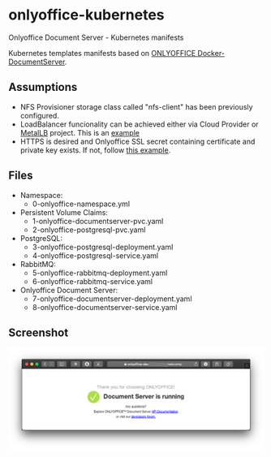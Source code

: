 # onlyoffice-kubernetes
Onlyoffice Document Server - Kubernetes manifests

Kubernetes templates manifests based on [ONLYOFFICE Docker-DocumentServer](https://github.com/ONLYOFFICE/Docker-DocumentServer).

## Assumptions

- NFS Provisioner storage class called "nfs-client" has been previously configured.
- LoadBalancer funcionality can be achieved either via Cloud Provider or [MetalLB](https://metallb.universe.tf) project. This is an [example](yamls/example_onlyoffice-documentserver-lb.yaml)
- HTTPS is desired and Onlyoffice SSL secret containing certificate and private key exists. If not, follow [this example](yamls/example_onlyoffice-ssl_secret.yaml).

## Files

- Namespace: 
	- 0-onlyoffice-namespace.yml
- Persistent Volume Claims: 
	- 1-onlyoffice-documentserver-pvc.yaml
	- 2-onlyoffice-postgresql-pvc.yaml
- PostgreSQL:
	- 3-onlyoffice-postgresql-deployment.yaml
	- 4-onlyoffice-postgresql-service.yaml
- RabbitMQ:
	- 5-onlyoffice-rabbitmq-deployment.yaml
	- 6-onlyoffice-rabbitmq-service.yaml
- Onlyoffice Document Server:
	- 7-onlyoffice-documentserver-deployment.yaml
	- 8-onlyoffice-documentserver-service.yaml

## Screenshot

![onlyoffice](img/onlyoffice.png)
